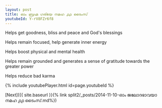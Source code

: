 ```yaml
---
layout: post
title: ഓം ബ്രഹ്മ ഗര്ഭയ നമഹ ൧൧ ടൈംസ്
youtubeId: Y-rV8FZr6f8
---
```

 
 
Helps get goodness, bliss and peace and God's blessings
 
Helps remain focused, help generate inner energy 
 
Helps boost physical and mental health 
 
Helps remain grounded and generates a sense of gratitude towards the greater power 
 
Helps reduce bad karma
 
 
 
 


{% include youtubePlayer.html id=page.youtubeId %}
 
[Next]({{ site.baseurl }}{% link  split2/_posts/2014-11-10-ഓം ജലോദഭാവയാ നമഹ ൧൧ ടൈംസ്.md%})
 
